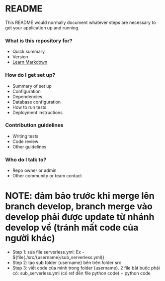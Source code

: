 # README #

This README would normally document whatever steps are necessary to get your application up and running.

### What is this repository for? ###

* Quick summary
* Version
* [Learn Markdown](https://bitbucket.org/tutorials/markdowndemo)

### How do I get set up? ###

* Summary of set up
* Configuration
* Dependencies
* Database configuration
* How to run tests
* Deployment instructions

### Contribution guidelines ###

* Writing tests
* Code review
* Other guidelines

### Who do I talk to? ###

* Repo owner or admin
* Other community or team contact




# NOTE: đảm bảo trước khi merge lên branch develop, branch merge vào develop phải được update từ nhánh develop về (tránh mất code của người khác)
* Step 1: sửa file serverless.yml: Ex - ${file(./src/{username}/sub_serverless.yml)}
* Step 2: tạo sub folder {username} bên trên folder src 
* Step 3: viết code của mình trong folder {username}. 2 file bắt buộc phải có: sub_serverless.yml (có ref đến file python code) + python code

